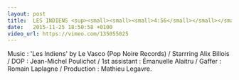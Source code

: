 ```yaml
---
layout: post
title:  LES INDIENS <sup><small><small><small>4:56</small></small></small></sup>
date:   2015-11-25 18:50:58 +0100
video_url: https://vimeo.com/135055025
---
```


Music : 'Les Indiens' by Le Vasco (Pop Noire Records) / Starrring Alix Billois / DOP : Jean-Michel Poulichot / 1st assistant : Émanuelle Alaitru / Gaffer : Romain Laplagne / Production : Mathieu Legavre.
<BR>
	<BR>